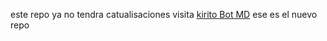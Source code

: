 este repo ya no tendra catualisaciones visita 
[kirito Bot MD](https://github.com/deylin-eliac/kirito-bot-md)
ese es el nuevo repo 